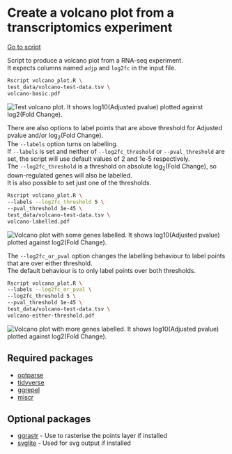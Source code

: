 # Create a volcano plot from a transcriptomics experiment

[Go to script](../../volcano_plot.R)

Script to produce a volcano plot from a RNA-seq experiment.  
It expects columns named `adjp` and `log2fc` in the input file.

``` bash
Rscript volcano_plot.R \
test_data/volcano-test-data.tsv \
volcano-basic.pdf
```

![Test volcano plot. It shows log10(Adjusted pvalue) plotted against
log2(Fold Change).](volcano-basic.png "Test volcano plot")

There are also options to label points that are above threshold for
Adjusted pvalue and/or log<sub>2</sub>(Fold Change).  
The `--labels` option turns on labelling.  
If `--labels` is set and neither of `--log2fc_threshold` or
`--pval_threshold` are set, the script will use default values of 2 and
1e-5 respectively.  
The `--log2fc_threshold` is a threshold on absolute log<sub>2</sub>(Fold
Change), so down-regulated genes will also be labelled.  
It is also possible to set just one of the thresholds.

``` bash
Rscript volcano_plot.R \
--labels --log2fc_threshold 5 \
--pval_threshold 1e-45 \
test_data/volcano-test-data.tsv \
volcano-labelled.pdf
```

![Volcano plot with some genes labelled. It shows log10(Adjusted pvalue)
plotted against log2(Fold
Change).](volcano-labelled.png "Labelled volcano plot")

The `--log2fc_or_pval` option changes the labelling behaviour to label
points that are over either threshold.  
The default behaviour is to only label points over both thresholds.

``` bash
Rscript volcano_plot.R \
--labels --log2fc_or_pval \
--log2fc_threshold 5 \
--pval_threshold 1e-45 \
test_data/volcano-test-data.tsv \
volcano-either-threshold.pdf
```

![Volcano plot with more genes labelled. It shows log10(Adjusted pvalue)
plotted against log2(Fold
Change).](volcano-either-threshold.png "Test volcano plot")

## Required packages

- [optparse](https://github.com/trevorld/r-optparse)
- [tidyverse](https://www.tidyverse.org/)
- [ggrepel](https://cran.r-project.org/web/packages/ggrepel/vignettes/ggrepel.html)
- [miscr](https://github.com/richysix/miscr)

## Optional packages

- [ggrastr](https://cran.r-project.org/web/packages/ggrastr/vignettes/Raster_geoms.html) -
  Use to rasterise the points layer if installed
- [svglite](https://svglite.r-lib.org/) - Used for svg output if
  installed
